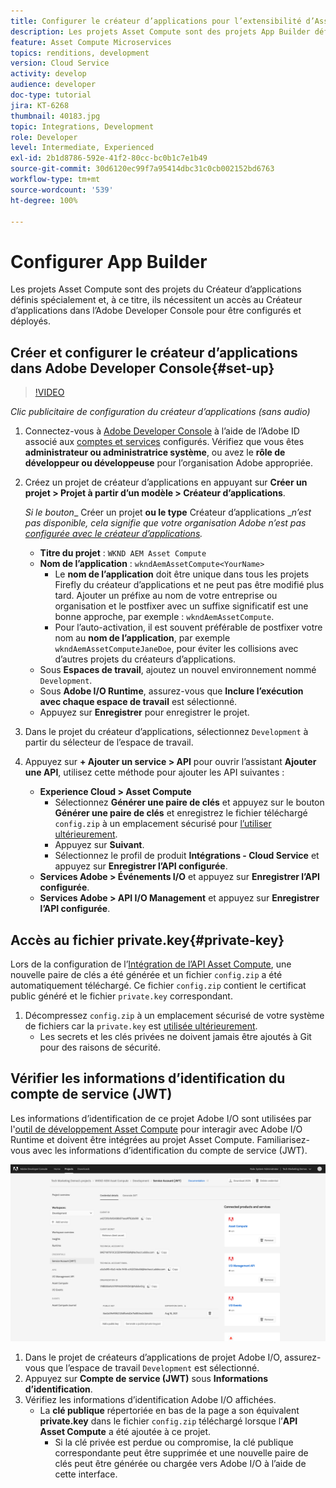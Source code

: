 ```yaml
---
title: Configurer le créateur d’applications pour l’extensibilité d’Asset Compute
description: Les projets Asset Compute sont des projets App Builder définis spécialement et, à ce titre, ils nécessitent un accès à App Builder dans l’Adobe Developer Console pour être configurés et déployés.
feature: Asset Compute Microservices
topics: renditions, development
version: Cloud Service
activity: develop
audience: developer
doc-type: tutorial
jira: KT-6268
thumbnail: 40183.jpg
topic: Integrations, Development
role: Developer
level: Intermediate, Experienced
exl-id: 2b1d8786-592e-41f2-80cc-bc0b1c7e1b49
source-git-commit: 30d6120ec99f7a95414dbc31c0cb002152bd6763
workflow-type: tm+mt
source-wordcount: '539'
ht-degree: 100%

---
```


# Configurer App Builder

Les projets Asset Compute sont des projets du Créateur d’applications définis spécialement et, à ce titre, ils nécessitent un accès au Créateur d’applications dans l’Adobe Developer Console pour être configurés et déployés.

## Créer et configurer le créateur d’applications dans Adobe Developer Console{#set-up}

>[!VIDEO](https://video.tv.adobe.com/v/40183?quality=12&learn=on)

_Clic publicitaire de configuration du créateur d’applications (sans audio)_

1. Connectez-vous à [Adobe Developer Console](https://console.adobe.io) à l’aide de l’Adobe ID associé aux [comptes et services](./accounts-and-services.md) configurés. Vérifiez que vous êtes __administrateur ou administratrice système__, ou avez le __rôle de développeur ou développeuse__ pour l’organisation Adobe appropriée.
1. Créez un projet de créateur d’applications en appuyant sur __Créer un projet > Projet à partir d’un modèle > Créateur d’applications__.

   _Si le bouton__ Créer un projet __ou le type__ Créateur d’applications __n’est pas disponible, cela signifie que votre organisation Adobe n’est pas [configurée avec le créateur d’applications](#request-adobe-project-app-builder)._

   + __Titre du projet__ : `WKND AEM Asset Compute`
   + __Nom de l’application__ : `wkndAemAssetCompute<YourName>`
      + Le __nom de l’application__ doit être unique dans tous les projets Firefly du créateur d’applications et ne peut pas être modifié plus tard. Ajouter un préfixe au nom de votre entreprise ou organisation et le postfixer avec un suffixe significatif est une bonne approche, par exemple : `wkndAemAssetCompute`.
      + Pour l’auto-activation, il est souvent préférable de postfixer votre nom au __nom de l’application__, par exemple `wkndAemAssetComputeJaneDoe`, pour éviter les collisions avec d’autres projets du créateurs d’applications.
   + Sous __Espaces de travail__, ajoutez un nouvel environnement nommé `Development`.
   + Sous __Adobe I/O Runtime__, assurez-vous que __Inclure l’exécution avec chaque espace de travail__ est sélectionné.
   + Appuyez sur __Enregistrer__ pour enregistrer le projet.
1. Dans le projet du créateur d’applications, sélectionnez `Development` à partir du sélecteur de l’espace de travail.
1. Appuyez sur __+ Ajouter un service > API__ pour ouvrir l’assistant __Ajouter une API__, utilisez cette méthode pour ajouter les API suivantes :

   + __Experience Cloud > Asset Compute__
      + Sélectionnez __Générer une paire de clés__ et appuyez sur le bouton __Générer une paire de clés__ et enregistrez le fichier téléchargé `config.zip` à un emplacement sécurisé pour [l’utiliser ultérieurement](#private-key).
      + Appuyez sur __Suivant__.
      + Sélectionnez le profil de produit __Intégrations - Cloud Service__ et appuyez sur __Enregistrer l’API configurée__.
   + __Services Adobe > Événements I/O__ et appuyez sur __Enregistrer l’API configurée__.
   + __Services Adobe > API I/O Management__ et appuyez sur __Enregistrer l’API configurée__.

## Accès au fichier private.key{#private-key}

Lors de la configuration de l’[Intégration de l’API Asset Compute](#set-up), une nouvelle paire de clés a été générée et un fichier `config.zip` a été automatiquement téléchargé. Ce fichier `config.zip` contient le certificat public généré et le fichier `private.key` correspondant.

1. Décompressez `config.zip` à un emplacement sécurisé de votre système de fichiers car la `private.key` est [utilisée ultérieurement](../develop/environment-variables.md).
   + Les secrets et les clés privées ne doivent jamais être ajoutés à Git pour des raisons de sécurité.

## Vérifier les informations d’identification du compte de service (JWT)

Les informations d’identification de ce projet Adobe I/O sont utilisées par l&#39;[outil de développement Asset Compute](../develop/development-tool.md) pour interagir avec Adobe I/O Runtime et doivent être intégrées au projet Asset Compute. Familiarisez-vous avec les informations d’identification du compte de service (JWT).

![Informations d’identification du compte de service Adobe Developer](./assets/app-builder/service-account.png)

1. Dans le projet de créateurs d’applications de projet Adobe I/O, assurez-vous que l’espace de travail `Development` est sélectionné.
1. Appuyez sur __Compte de service (JWT)__ sous __Informations d’identification__.
1. Vérifiez les informations d’identification Adobe I/O affichées.
   + La __clé publique__ répertoriée en bas de la page a son équivalent __private.key__ dans le fichier `config.zip` téléchargé lorsque l’__API Asset Compute__ a été ajoutée à ce projet.
      + Si la clé privée est perdue ou compromise, la clé publique correspondante peut être supprimée et une nouvelle paire de clés peut être générée ou chargée vers Adobe I/O à l’aide de cette interface.

